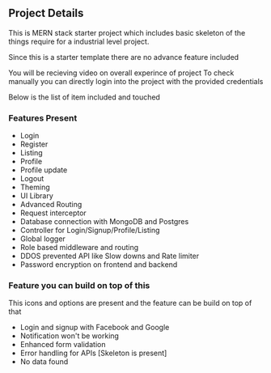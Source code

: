 ## Project Details
This is MERN stack starter project which includes basic skeleton of the things require for a industrial level project.

Since this is a starter template there are no advance feature included

You will be recieving video on overall experince of project
To check manually you can directly login into the project with the provided credentials

Below is the list of item included and touched

### Features Present
- Login
- Register
- Listing
- Profile
- Profile update
- Logout
- Theming
- UI Library
- Advanced Routing
- Request interceptor
- Database connection with MongoDB and Postgres
- Controller for Login/Signup/Profile/Listing
- Global logger
- Role based middleware and routing
- DDOS prevented API like Slow downs and Rate limiter
- Password encryption on frontend and backend

### Feature you can build on top of this
This icons and options are present and the feature can be build on top of that
- Login and signup with Facebook and Google
- Notification won't be working
- Enhanced form validation
- Error handling for APIs [Skeleton is present]
- No data found


